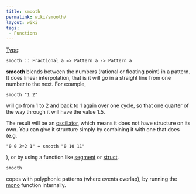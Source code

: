 ```yaml
---
title: smooth
permalink: wiki/smooth/
layout: wiki
tags:
 - Functions
---
```


[Type](/wiki/Type_signature "wikilink"):

    smooth :: Fractional a => Pattern a -> Pattern a

**smooth** blends between the numbers (rational or floating point) in a
pattern. It does linear interpolation, that is it will go in a straight
line from one number to the next. For example,

    smooth "1 2"

will go from 1 to 2 and back to 1 again over one cycle, so that one
quarter of the way through it will have the value 1.5.

The result will be an [oscillator](/wiki/Oscillators "wikilink"), which means
it does not have structure on its own. You can give it structure simply
by combining it with one that does (e.g.

    "0 0 2*2 1" + smooth "0 10 11"

), or by using a function like [segment](segment "wikilink") or
[struct](struct "wikilink").

    smooth

copes with polyphonic patterns (where events overlap), by running the
[mono](mono "wikilink") function internally.
